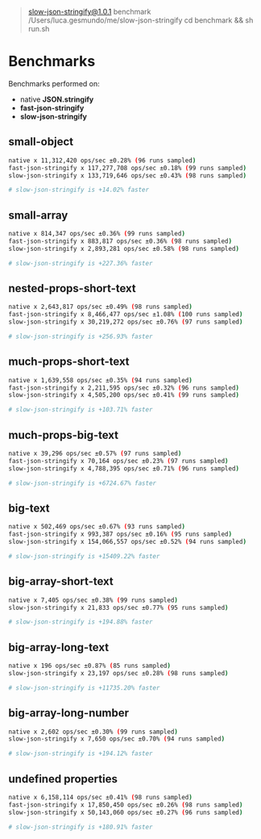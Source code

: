 
> slow-json-stringify@1.0.1 benchmark /Users/luca.gesmundo/me/slow-json-stringify
> cd benchmark && sh run.sh


# Benchmarks

Benchmarks performed on:
- native **JSON.stringify**
- **fast-json-stringify**
- **slow-json-stringify**


## small-object

```bash
native x 11,312,420 ops/sec ±0.28% (96 runs sampled)
fast-json-stringify x 117,277,708 ops/sec ±0.18% (99 runs sampled)
slow-json-stringify x 133,719,646 ops/sec ±0.43% (98 runs sampled)

# slow-json-stringify is +14.02% faster

```

## small-array

```bash
native x 814,347 ops/sec ±0.36% (99 runs sampled)
fast-json-stringify x 883,817 ops/sec ±0.36% (98 runs sampled)
slow-json-stringify x 2,893,281 ops/sec ±0.58% (98 runs sampled)

# slow-json-stringify is +227.36% faster

```

## nested-props-short-text

```bash
native x 2,643,817 ops/sec ±0.49% (98 runs sampled)
fast-json-stringify x 8,466,477 ops/sec ±1.08% (100 runs sampled)
slow-json-stringify x 30,219,272 ops/sec ±0.76% (97 runs sampled)

# slow-json-stringify is +256.93% faster

```

## much-props-short-text

```bash
native x 1,639,558 ops/sec ±0.35% (94 runs sampled)
fast-json-stringify x 2,211,595 ops/sec ±0.32% (96 runs sampled)
slow-json-stringify x 4,505,200 ops/sec ±0.41% (99 runs sampled)

# slow-json-stringify is +103.71% faster

```

## much-props-big-text

```bash
native x 39,296 ops/sec ±0.57% (97 runs sampled)
fast-json-stringify x 70,164 ops/sec ±0.23% (97 runs sampled)
slow-json-stringify x 4,788,395 ops/sec ±0.71% (96 runs sampled)

# slow-json-stringify is +6724.67% faster

```

## big-text

```bash
native x 502,469 ops/sec ±0.67% (93 runs sampled)
fast-json-stringify x 993,387 ops/sec ±0.16% (95 runs sampled)
slow-json-stringify x 154,066,557 ops/sec ±0.52% (94 runs sampled)

# slow-json-stringify is +15409.22% faster

```

## big-array-short-text 

```bash
native x 7,405 ops/sec ±0.38% (99 runs sampled)
slow-json-stringify x 21,833 ops/sec ±0.77% (95 runs sampled)

# slow-json-stringify is +194.88% faster

```

## big-array-long-text

```bash
native x 196 ops/sec ±0.87% (85 runs sampled)
slow-json-stringify x 23,197 ops/sec ±0.28% (98 runs sampled)

# slow-json-stringify is +11735.20% faster

```

## big-array-long-number

```bash
native x 2,602 ops/sec ±0.30% (99 runs sampled)
slow-json-stringify x 7,650 ops/sec ±0.70% (94 runs sampled)

# slow-json-stringify is +194.12% faster

```

## undefined properties 

```bash
native x 6,158,114 ops/sec ±0.41% (98 runs sampled)
fast-json-stringify x 17,850,450 ops/sec ±0.26% (98 runs sampled)
slow-json-stringify x 50,143,060 ops/sec ±0.27% (96 runs sampled)

# slow-json-stringify is +180.91% faster

```
